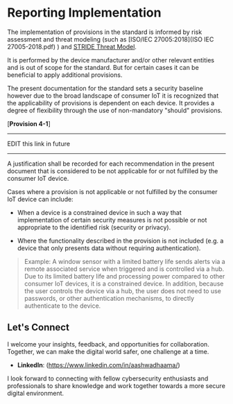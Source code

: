 # Reporting Implementation

The implementation of provisions in the standard is informed by risk assessment and threat modeling (such as [ISO/IEC 27005:2018](ISO IEC 27005-2018.pdf) ) and [STRIDE Threat Model](STRIDE_model.md).

It is performed by the device manufacturer and/or other relevant entities and is out of scope for the standard. But for certain cases it can be beneficial to apply additional provisions.

The present documentation for the standard sets a security baseline however due to the broad landscape of consumer IoT it is recognized that the applicability of provisions is dependent on each device. It provides a degree of flexibility through the use of non-mandatory "should" provisions.

[**Provision 4-1**]

__________________________________________________________

EDIT this link in future

__________________________________________________________

A justification shall be recorded for each recommendation in the present document that is considered to be not applicable for or not fulfilled by the consumer IoT device.

Cases where a provision is not applicable or not fulfilled by the consumer IoT device can include:

- When a device is a constrained device in such a way that implementation of certain security measures is not possible or not appropriate to the identified risk (security or privacy).

- Where the functionality described in the provision is not included (e.g. a device that only presents data without requiring authentication).

> Example: A window sensor with a limited battery life sends alerts via a remote associated service when triggered and is controlled via a hub. Due to its limited battery life and processing power compared to other consumer IoT devices, it is a constrained device. In addition, because the user controls the device via a hub, the user does not need to use passwords, or other authentication mechanisms, to directly authenticate to the device.

## Let's Connect

I welcome your insights, feedback, and opportunities for collaboration. Together, we can make the digital world safer, one challenge at a time.

- **LinkedIn**: (https://www.linkedin.com/in/aashwadhaama/)

I look forward to connecting with fellow cybersecurity enthusiasts and professionals to share knowledge and work together towards a more secure digital environment.
